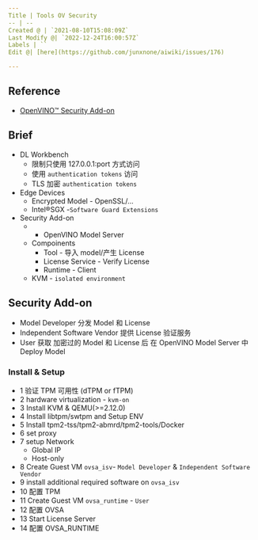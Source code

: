 ```yaml
---
Title | Tools OV Security
-- | --
Created @ | `2021-08-10T15:08:09Z`
Last Modify @| `2022-12-24T16:00:57Z`
Labels | ``
Edit @| [here](https://github.com/junxnone/aiwiki/issues/176)

---
```

## Reference
- [OpenVINO™ Security Add-on](https://docs.openvinotoolkit.org/latest/ovsa_get_started.html)


## Brief
- DL Workbench
  - 限制只使用 127.0.0.1:port 方式访问
  - 使用 `authentication tokens` 访问
  - TLS 加密 `authentication tokens` 
- Edge Devices
  - Encrypted Model - OpenSSL/...
  - Intel®SGX -`Software Guard Extensions`
- Security Add-on
  - + OpenVINO Model Server
  - Compoinents
    - Tool - 导入 model/产生 License
    - License Service - Verify License
    - Runtime - Client
  - KVM - `isolated environment`


## Security Add-on

- Model Developer 分发 Model 和 License
- Independent Software Vendor 提供 License 验证服务
- User 获取 加密过的 Model 和 License 后 在 OpenVINO Model Server 中 Deploy Model

### Install & Setup
- 1 验证 TPM 可用性 (dTPM or fTPM)
- 2 hardware virtualization - `kvm-on`
- 3 Install KVM & QEMU(>=2.12.0)
- 4 Install libtpm/swtpm and Setup ENV
- 5 Install tpm2-tss/tpm2-abmrd/tpm2-tools/Docker
- 6 set proxy
- 7 setup Network
  - Global IP
  - Host-only
- 8 Create Guest VM `ovsa_isv`- `Model Developer` & `Independent Software Vendor`
- 9 install additional required software on `ovsa_isv`
- 10 配置 TPM
- 11 Create Guest VM `ovsa_runtime` - `User`
- 12 配置 OVSA 
- 13 Start License Server
- 14 配置 OVSA_RUNTIME


